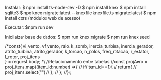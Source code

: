 Instalar:
$ npm install ts-node-dev -D
$ npm install knex
$ npm install sqlite3
$ npx knex migrate:latest --knexfile knexfile.ts migrate:latest
$ npm install cors (módulos web de acesso)


Executar:
$npm run dev


Inicilaizar base de dados:
$ npm run knex:migrate
$ npm run knex:seed

/*const{
        vi_vento,
        vf_vento,
        raio,
        k_somb,
        inercia_turbina,
        inercia_gerador,
        atrito_turbina,
        atrito_gerador,
        k_torcao,
        n_polos,
        freq_rotacao,
        r_estator,
        l_rotor,
        proj_itens   
    } = request.body;
    */
    //Relacionamento entre tabelas
    //const projAero = proj_itens.map((item_id:number) =>{
    //   if(item_id==1){
    //        return{
    //            proj_itens.select("")
    //        };
    //    }; 
    //});
